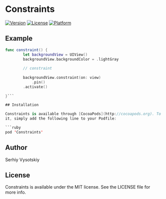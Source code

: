 # Constraints

[![Version](https://img.shields.io/cocoapods/v/Constraints.svg?style=flat)](http://cocoapods.org/pods/Constraints)
[![License](https://img.shields.io/cocoapods/l/Constraints.svg?style=flat)](http://cocoapods.org/pods/Constraints)
[![Platform](https://img.shields.io/cocoapods/p/Constraints.svg?style=flat)](http://cocoapods.org/pods/Constraints)

## Example

```swift
func constraint() {
        let backgroundView = UIView()
        backgroundView.backgroundColor = .lightGray
        
        // constraint
        
        backgroundView.constraint(on: view)
            .pin()
        .activate()
                
}```

## Installation

Constraints is available through [CocoaPods](http://cocoapods.org). To install
it, simply add the following line to your Podfile:

```ruby
pod 'Constraints'
```

## Author

Serhiy Vysotskiy

## License

Constraints is available under the MIT license. See the LICENSE file for more info.
